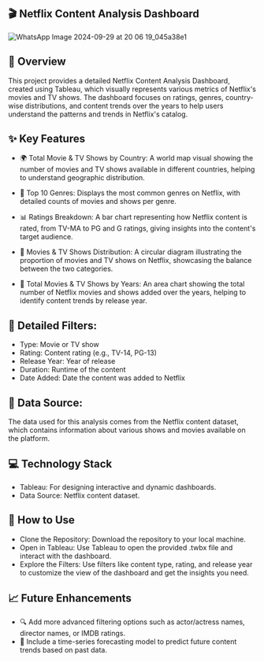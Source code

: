 ## 🎬 Netflix Content Analysis Dashboard

![WhatsApp Image 2024-09-29 at 20 06 19_045a38e1](https://github.com/user-attachments/assets/82433d0e-159d-46c3-837c-66b17f9af1d7)


## 📄 Overview

This project provides a detailed Netflix Content Analysis Dashboard, created using Tableau, which visually represents various metrics of Netflix's movies and TV shows. The dashboard focuses on ratings, genres, country-wise distributions, and content trends over the years to help users understand the patterns and trends in Netflix's catalog.

## ✨ Key Features

- 🌍 Total Movie & TV Shows by Country: A world map visual showing the number of movies and TV shows available in different countries, helping to understand geographic distribution.

- 🔢 Top 10 Genres: Displays the most common genres on Netflix, with detailed counts of movies and shows per genre.

- 📊 Ratings Breakdown: A bar chart representing how Netflix content is rated, from TV-MA to PG and G ratings, giving insights into the content's target audience.

- 🍿 Movies & TV Shows Distribution: A circular diagram illustrating the proportion of movies and TV shows on Netflix, showcasing the balance between the two categories.

- 📆 Total Movies & TV Shows by Years: An area chart showing the total number of Netflix movies and shows added over the years, helping to identify content trends by release year.

## 📝 Detailed Filters:

- Type: Movie or TV show
- Rating: Content rating (e.g., TV-14, PG-13)
- Release Year: Year of release
- Duration: Runtime of the content
- Date Added: Date the content was added to Netflix

## 📂 Data Source: 

The data used for this analysis comes from the Netflix content dataset, which contains information about various shows and movies available on the platform.

## 💻 Technology Stack

- Tableau: For designing interactive and dynamic dashboards.
- Data Source: Netflix content dataset.

## 🚀 How to Use

- Clone the Repository: Download the repository to your local machine.
- Open in Tableau: Use Tableau to open the provided .twbx file and interact with the dashboard.
- Explore the Filters: Use filters like content type, rating, and release year to customize the view of the dashboard and get the insights you need.

## 📈 Future Enhancements

- 🔍 Add more advanced filtering options such as actor/actress names, director names, or IMDB ratings.
- 📅 Include a time-series forecasting model to predict future content trends based on past data.
